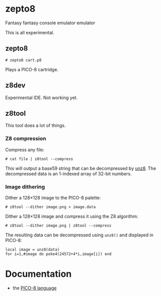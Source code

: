 # zepto8
Fantasy fantasy console emulator emulator

This is all experimental.

## zepto8

    # zepto8 cart.p8

Plays a PICO-8 cartridge.

## z8dev

Experimental IDE. Not working yet.

## z8tool

This tool does a lot of things.

### Z8 compression

Compress any file:

    # cat file | z8tool --compress

This will output a base59 string that can be decompressed by
[unz8](https://github.com/samhocevar/zepto8/blob/master/src/unz8). The
decompressed data is an 1-indexed array of 32-bit numbers.

### Image dithering

Dither a 128×128 image to the PICO-8 palette:

    # z8tool --dither image.png > image.data

Dither a 128×128 image and compress it using the Z8 algorithm:

    # z8tool --dither image.png | z8tool --compress

The resulting data can be decompressed using `unz8()` and displayed in PICO-8:

    local image = unz8(data)
    for i=1,#image do poke4(24572+4*i,image[i]) end

# Documentation

 - the [PICO-8 language](doc/PICO-8-language.md)

